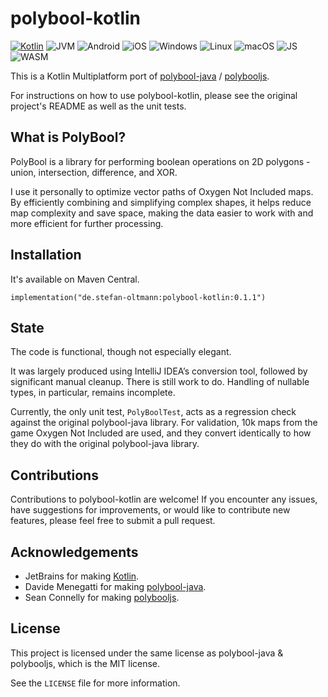 # polybool-kotlin

[![Kotlin](https://img.shields.io/badge/kotlin-2.2.20-blue.svg?logo=kotlin)](httpw://kotlinlang.org)
![JVM](https://img.shields.io/badge/-JVM-gray.svg?style=flat)
![Android](https://img.shields.io/badge/-Android-gray.svg?style=flat)
![iOS](https://img.shields.io/badge/-iOS-gray.svg?style=flat)
![Windows](https://img.shields.io/badge/-Windows-gray.svg?style=flat)
![Linux](https://img.shields.io/badge/-Linux-gray.svg?style=flat)
![macOS](https://img.shields.io/badge/-macOS-gray.svg?style=flat)
![JS](https://img.shields.io/badge/-JS-gray.svg?style=flat)
![WASM](https://img.shields.io/badge/-WASM-gray.svg?style=flat)

This is a Kotlin Multiplatform port of
[polybool-java](https://github.com/Menecats/polybool-java) / [polybooljs](https://github.com/velipso/polybooljs).

For instructions on how to use polybool-kotlin, please see the original
project's README as well as the unit tests.

## What is PolyBool?

PolyBool is a library for performing boolean operations on 2D polygons - union,
intersection, difference, and XOR.

I use it personally to optimize vector paths of Oxygen Not Included maps.
By efficiently combining and simplifying complex shapes, it helps reduce
map complexity and save space, making the data easier to work with and
more efficient for further processing.

## Installation

It's available on Maven Central.

```
implementation("de.stefan-oltmann:polybool-kotlin:0.1.1")
```

## State

The code is functional, though not especially elegant.

It was largely produced using IntelliJ IDEA’s conversion tool, followed by significant manual cleanup.
There is still work to do. Handling of nullable types, in particular, remains incomplete.

Currently, the only unit test, `PolyBoolTest`, acts as a regression check against the original polybool-java library.
For validation, 10k maps from the game Oxygen Not Included are used, and they convert identically to how they do with the original polybool-java library.

## Contributions

Contributions to polybool-kotlin are welcome! If you encounter any issues,
have suggestions for improvements, or would like to contribute new features,
please feel free to submit a pull request.

## Acknowledgements

* JetBrains for making [Kotlin](https://kotlinlang.org).
* Davide Menegatti for making [polybool-java](https://github.com/Menecats/polybool-java).
* Sean Connelly for making [polybooljs](https://github.com/velipso/polybooljs).

## License

This project is licensed under the same license as polybool-java & polybooljs, which is the MIT license.

See the `LICENSE` file for more information.
